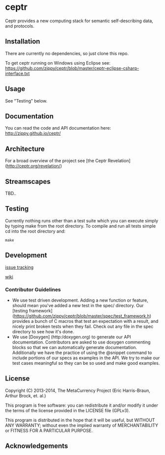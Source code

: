 # ceptr

Ceptr provides a new computing stack for semantic self-describing data, and protocols.

## Installation

There are currently no dependencies, so just clone this repo.

To get ceptr running on Windows using Eclipse see: https://github.com/zippy/ceptr/blob/master/ceptr-eclipse-csharp-interface.txt

## Usage

See "Testing" below.

## Documentation

You can read the code and API documentation here: http://zippy.github.io/ceptr/

## Architecture

For a broad overview of the project see [the Ceptr Revelation] (http://ceptr.org/revelation/)

## Streamscapes

TBD..

## Testing

Currently nothing runs other than a test suite which you can execute simply by typing make from the root directory.  To compile and run all tests simple cd into the root directory and:

    make

## Development

[issue tracking](https://github.com/zippy/ceptr/issue)

[wiki](https://github.com/zippy/ceptr/wiki)

### Contributor Guidelines

* We use test driven development.  Adding a new function or feature, should mean you've added a new test in the spec/ directory.  Our [testing framework] (https://github.com/zippy/ceptr/blob/master/spec/test_framework.h) provides a bunch of C macros that test an expectation with a result, and nicely print broken tests when they fail.  Check out any file in the spec directory to see how it's done.
* We use [Doxygen] (http:/doxygen.org) to generate our API documentation.  Contributors are asked to use doxygen commenting blocks so that we can automatically generate documentation.  Additionally we have the practice of using the @snippet command to include portions of our specs as examples in the API.  We try to make our test cases meaningful so they can be so used and make good examples.

## License

Copyright (C) 2013-2014, The MetaCurrency Project (Eric Harris-Braun, Arthur Brock, et. al.)

This program is free software: you can redistribute it and/or modify
it under the terms of the license provided in the LICENSE file (GPLv3).

This program is distributed in the hope that it will be useful,
but WITHOUT ANY WARRANTY; without even the implied warranty of
MERCHANTABILITY or FITNESS FOR A PARTICULAR PURPOSE.

## Acknowledgements
